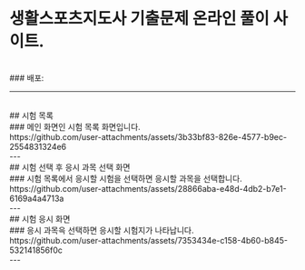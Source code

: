 # 생활스포츠지도사 기출문제 온라인 풀이 사이트.
<br>
### 배포: <http://spocbt.cafe24.com/exam/list>
<br>




---
<br>
## 시험 목록
<br>
### 메인 화면인 시험 목록 화면입니다.
<br>
https://github.com/user-attachments/assets/3b33bf83-826e-4577-b9ec-2554831324e6
<br>
---
<br>
## 시험 선택 후 응시 과목 선택 화면
<br>
### 시험 목록에서 응시할 시험을 선택하면 응시할 과목을 선택합니다.
<br>
https://github.com/user-attachments/assets/28866aba-e48d-4db2-b7e1-6169a4a4713a
<br>
---
<br>
## 시험 응시 화면
<br>
### 응시 과목윽 선택하면 응시할 시험지가 나타납니다.
<br>
https://github.com/user-attachments/assets/7353434e-c158-4b60-b845-532141856f0c
<br>
---
<br>






